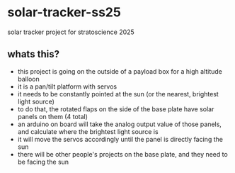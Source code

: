 # solar-tracker-ss25
solar tracker project for stratoscience 2025

## whats this?
 - this project is going on the outside of a payload box for a high altitude balloon
 - it is a pan/tilt platform with servos
 - it needs to be constantly pointed at the sun (or the nearest, brightest light source)
 - to do that, the rotated flaps on the side of the base plate have solar panels on them (4 total)
 - an arduino on board will take the analog output value of those panels, and calculate where the brightest light source is
 - it will move the servos accordingly until the panel is directly facing the sun
 - there will be other people's projects on the base plate, and they need to be facing the sun
